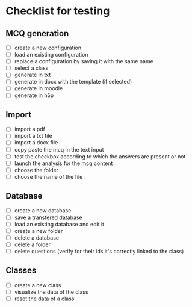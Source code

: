 # Checklist for testing

## MCQ generation

- [ ] create a new configuration
- [ ] load an existing configuration
- [ ] replace a configuration by saving it with the same name
- [ ] select a class
- [ ] generate in txt
- [ ] generate in docx with the template (if selected)
- [ ] generate in moodle
- [ ] generate in h5p

## Import

- [ ] import a pdf
- [ ] import a txt file
- [ ] import a docx file
- [ ] copy paste the mcq in the text input
- [ ] test the checkbox according to which the answers are present or not
- [ ] launch the analysis for the mcq content
- [ ] choose the folder
- [ ] choose the name of the file

## Database

- [ ] create a new database
- [ ] save a transfered database
- [ ] load an existing database and edit it
- [ ] create a new folder
- [ ] delete a database
- [ ] delete a folder
- [ ] delete questions (verify for their ids it's correctly linked to the class)

## Classes

- [ ] create a new class
- [ ] visualize the data of the class
- [ ] reset the data of a class
